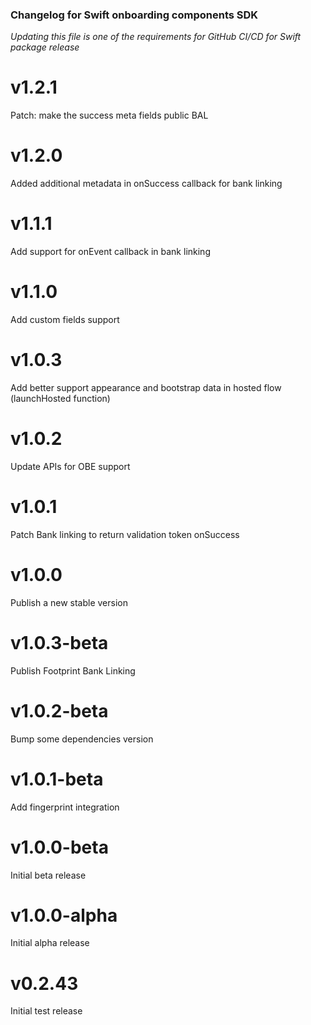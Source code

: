 ### Changelog for Swift onboarding components SDK
*Updating this file is one of the requirements for GitHub CI/CD for Swift package release*

# v1.2.1
Patch: make the success meta fields public BAL

# v1.2.0
Added additional metadata in onSuccess callback for bank linking

# v1.1.1
Add support for onEvent callback in bank linking

# v1.1.0
Add custom fields support

# v1.0.3
Add better support appearance and bootstrap data in hosted flow (launchHosted function)

# v1.0.2
Update APIs for OBE support

# v1.0.1
Patch Bank linking to return validation token onSuccess

# v1.0.0
Publish a new stable version

# v1.0.3-beta
Publish Footprint Bank Linking

# v1.0.2-beta
Bump some dependencies version

# v1.0.1-beta
Add fingerprint integration

# v1.0.0-beta
Initial beta release

# v1.0.0-alpha
Initial alpha release

# v0.2.43
Initial test release
